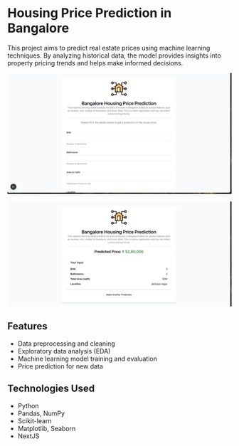 # Housing Price Prediction in Bangalore

This project aims to predict real estate prices using machine learning techniques. By analyzing historical data, the model provides insights into property pricing trends and helps make informed decisions.

![Landing Page](./assets/landing.png)

![Prediction Page](./assets/prediction.png)

## Features

- Data preprocessing and cleaning
- Exploratory data analysis (EDA)
- Machine learning model training and evaluation
- Price prediction for new data

## Technologies Used

- Python
- Pandas, NumPy
- Scikit-learn
- Matplotlib, Seaborn
- NextJS
